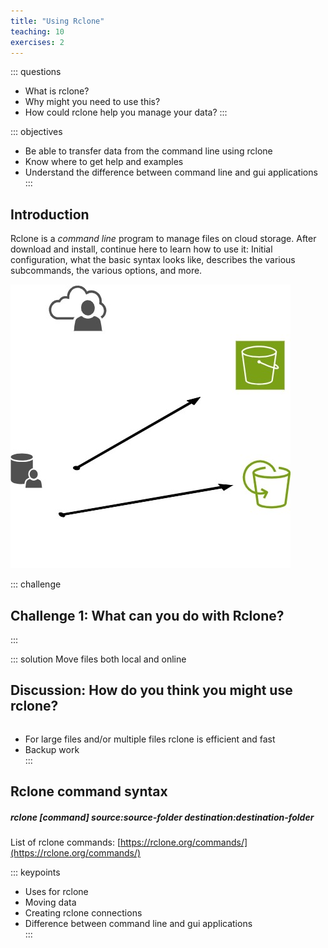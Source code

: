 ```yaml
---
title: "Using Rclone"
teaching: 10
exercises: 2
---
```


::: questions  
-   What is rclone?
-   Why might you need to use this?
-   How could rclone help you manage your data?
:::

::: objectives
-   Be able to transfer data from the command line using rclone
-   Know where to get help and examples
-   Understand the difference between command line and gui applications
:::

## Introduction

Rclone is a *command line* program to manage files on cloud storage. After download and install, continue here to learn how to use it: Initial configuration, what the basic syntax looks like, describes the various subcommands, the various options, and more.

![Test Illustration](test-illustration.jpg)


::: challenge
## Challenge 1: What can you do with Rclone?

:::

::: solution
Move files both local and online

## Discussion: How do you think you might use rclone?  
```    
```
- For large files and/or multiple files rclone is efficient and fast
- Backup work   
:::

## Rclone command syntax

##### rclone [command] source:source-folder  destination:destination-folder 


List of rclone commands: [https://rclone.org/commands/](https://rclone.org/commands/) 




::: keypoints
-   Uses for rclone  
-   Moving data
-   Creating rclone connections
-   Difference between command line and gui applications  
:::
